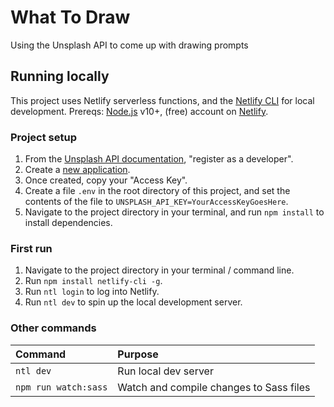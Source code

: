 # What To Draw

Using the Unsplash API to come up with drawing prompts

## Running locally

This project uses Netlify serverless functions, and the [Netlify CLI](https://docs.netlify.com/cli/get-started/) for local development. Prereqs: [Node.js](https://nodejs.org/en/download/) v10+, (free) account on [Netlify](https://netlify.com).

### Project setup

1. From the [Unsplash API documentation](https://unsplash.com/documentation), "register as a developer".
2. Create a [new application](https://unsplash.com/oauth/applications).
3. Once created, copy your "Access Key".
4. Create a file `.env` in the root directory of this project, and set the contents of the file to `UNSPLASH_API_KEY=YourAccessKeyGoesHere`.
5. Navigate to the project directory in your terminal, and run `npm install` to install dependencies.

### First run

1. Navigate to the project directory in your terminal / command line.
2. Run `npm install netlify-cli -g`.
3. Run `ntl login` to log into Netlify.
4. Run `ntl dev` to spin up the local development server.

### Other commands

| Command | Purpose |
| :------ | :------ |
| `ntl dev` | Run local dev server |
| `npm run watch:sass` | Watch and compile changes to Sass files |